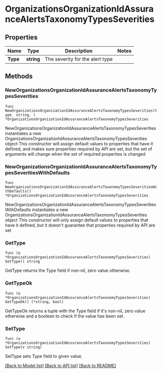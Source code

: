 # OrganizationsOrganizationIdAssuranceAlertsTaxonomyTypesSeverities

## Properties

Name | Type | Description | Notes
------------ | ------------- | ------------- | -------------
**Type** | **string** | The severity for the alert type | 

## Methods

### NewOrganizationsOrganizationIdAssuranceAlertsTaxonomyTypesSeverities

`func NewOrganizationsOrganizationIdAssuranceAlertsTaxonomyTypesSeverities(type_ string, ) *OrganizationsOrganizationIdAssuranceAlertsTaxonomyTypesSeverities`

NewOrganizationsOrganizationIdAssuranceAlertsTaxonomyTypesSeverities instantiates a new OrganizationsOrganizationIdAssuranceAlertsTaxonomyTypesSeverities object
This constructor will assign default values to properties that have it defined,
and makes sure properties required by API are set, but the set of arguments
will change when the set of required properties is changed

### NewOrganizationsOrganizationIdAssuranceAlertsTaxonomyTypesSeveritiesWithDefaults

`func NewOrganizationsOrganizationIdAssuranceAlertsTaxonomyTypesSeveritiesWithDefaults() *OrganizationsOrganizationIdAssuranceAlertsTaxonomyTypesSeverities`

NewOrganizationsOrganizationIdAssuranceAlertsTaxonomyTypesSeveritiesWithDefaults instantiates a new OrganizationsOrganizationIdAssuranceAlertsTaxonomyTypesSeverities object
This constructor will only assign default values to properties that have it defined,
but it doesn't guarantee that properties required by API are set

### GetType

`func (o *OrganizationsOrganizationIdAssuranceAlertsTaxonomyTypesSeverities) GetType() string`

GetType returns the Type field if non-nil, zero value otherwise.

### GetTypeOk

`func (o *OrganizationsOrganizationIdAssuranceAlertsTaxonomyTypesSeverities) GetTypeOk() (*string, bool)`

GetTypeOk returns a tuple with the Type field if it's non-nil, zero value otherwise
and a boolean to check if the value has been set.

### SetType

`func (o *OrganizationsOrganizationIdAssuranceAlertsTaxonomyTypesSeverities) SetType(v string)`

SetType sets Type field to given value.



[[Back to Model list]](../README.md#documentation-for-models) [[Back to API list]](../README.md#documentation-for-api-endpoints) [[Back to README]](../README.md)


